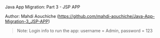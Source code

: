 Java App Migration: Part 3 - JSP APP

Author: Mahdi Aouchiche (https://github.com/mahdi-aouchiche/Java-App-Migration-3_JSP-APP)

>Note: Login info to run the app: username = Admin, password = 123
